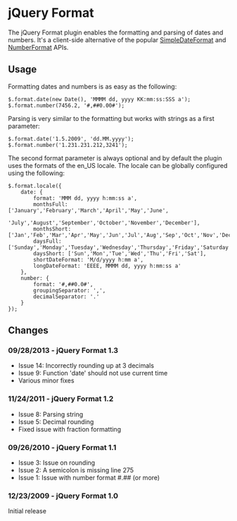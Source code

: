 # jQuery Format

The jQuery Format plugin enables the formatting and parsing of dates and numbers. It's a 
client-side alternative of the popular 
[SimpleDateFormat](http://java.sun.com/javase/6/docs/api/java/text/SimpleDateFormat.html) 
and [NumberFormat](http://java.sun.com/javase/6/docs/api/java/text/NumberFormat.html) APIs.

## Usage

Formatting dates and numbers is as easy as the following:

    $.format.date(new Date(), 'MMMM dd, yyyy KK:mm:ss:SSS a');
    $.format.number(7456.2, '#,##0.00#');
    
Parsing is very similar to the formatting but works with strings as a first parameter:

    $.format.date('1.5.2009', 'dd.MM.yyyy');
    $.format.number('1.231.231.212,3241');
    
The second format parameter is always optional and by default the plugin uses the formats 
of the en_US locale. The locale can be globally configured using the following:

    $.format.locale({
        date: {
            format: 'MMM dd, yyyy h:mm:ss a',
            monthsFull: ['January','February','March','April','May','June',
                    'July','August','September','October','November','December'],
            monthsShort: ['Jan','Feb','Mar','Apr','May','Jun','Jul','Aug','Sep','Oct','Nov','Dec'],
            daysFull: ['Sunday','Monday','Tuesday','Wednesday','Thursday','Friday','Saturday'],
            daysShort: ['Sun','Mon','Tue','Wed','Thu','Fri','Sat'],
            shortDateFormat: 'M/d/yyyy h:mm a',
            longDateFormat: 'EEEE, MMMM dd, yyyy h:mm:ss a'
        },
        number: {
            format: '#,##0.0#',
            groupingSeparator: ',',
            decimalSeparator: '.'
        }
    });

## Changes

### 09/28/2013 - jQuery Format 1.3

- Issue 14: Incorrectly rounding up at 3 decimals
- Issue 9: Function 'date' should not use current time
- Various minor fixes

### 11/24/2011 - jQuery Format 1.2

- Issue 8: Parsing string
- Issue 5: Decimal rounding
- Fixed issue with fraction formatting

### 09/26/2010 - jQuery Format 1.1

- Issue 3: Issue on rounding
- Issue 2: A semicolon is missing line 275
- Issue 1: Issue with number format #.## (or more)

### 12/23/2009 - jQuery Format 1.0

Initial release